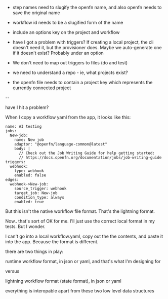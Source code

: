 - step names need to slugify the openfn name, and also openfn needs to save the original name
- workflow id needs to be a slugified form of the name
- include an options key on the project and workflow

- have I got a problem with triggers? If creating a local project, the cli doesn't need it, but the provisioner does. Maybe we auto-generate one if it doesn't exist? Probably under an option

- We don't need to map out triggers to files (do and test)

- we need to understand a repo - ie, what projects exist?

- the openfn file needs to contain a project key which represents the currently connected project

--

have I hit a problem?

When I copy a workflow yaml from the app, it looks like this:

```
name: AI testing
jobs:
  New-job:
    name: New job
    adaptor: "@openfn/language-common@latest"
    body: |
      // Check out the Job Writing Guide for help getting started:
      // https://docs.openfn.org/documentation/jobs/job-writing-guide
triggers:
  webhook:
    type: webhook
    enabled: false
edges:
  webhook->New-job:
    source_trigger: webhook
    target_job: New-job
    condition_type: always
    enabled: true
```

But this isn't the native workflow file format. That's the lightning format.

Now.. that's sort of OK for me. I'll just use the correct local format in my tests. But I wonder.

I can't go into a local workflow.yaml, copy out the the contents, and paste it into the app. Because the format is different.

there are two things in play:

runtime workflow format, in json or yaml, and that's what I'm designing for

versus

lightning workflow format (state format), in json or yaml

everything is interopable apart from these two low level data structures
